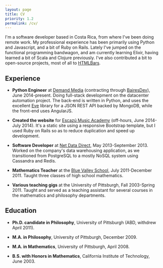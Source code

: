 ```yaml
---
layout: page
title: CV
priority: 1.2
permalink: /cv/
---
```


I'm a software developer based in Costa Rica, from where I've been doing remote work.  My professional experience has
been primarily using Python and Javascript, and a bit of Ruby on Rails.  Lately I've jumped on the functional 
programming bandwagon, and am currently learning Elixir, having learned a bit of Scala and Clojure previously. 
I've also contributed a bit to open-source projects, most of all to [HTMLBars](http://github.com/tildeio/htmlbars).
  
## Experience

* **Python Engineer** at [Demand Media](http://www.demandmedia.com) (contracting through 
[BairesDev](http://bairesdev.com)), June 2014-present.  Doing full-stack development on the datacenter automation
project.  The back-end is written in Python, and uses the excellent [Eve](https://github.com/nicolaiarocci/eve) library
for a JSON REST API backed by MongoDB, while the front-end uses AngularJS.

* **Created the website** for [Escazú Music Academy](http://www.escazumusic.com) (off-hours, June 2014-July 2014).  It's a static
site using a responsive Bootstrap template, but I used Ruby on Rails so as to reduce duplication and speed up 
development.

* **Software Developer** at [Net Data Direct](http://netdatadirect.com), May 2013-September 2013.  Worked on the 
company's data warehousing application, as we transitioned from PostgreSQL to a mostly NoSQL system using Cassandra and
Redis.

* **Mathematics Teacher** at the [Blue Valley School](http://www.bluevalley.ed.cr/), July 2011-December 2011.  Taught
three classes of high school mathematics.

* **Various teaching gigs** at the University of Pittsburgh, Fall 2003-Spring 2011.  Taught and served as a teaching
assistant for several courses in the mathematics and philosophy departments. 

## Education

* **Ph.D. candidate in Philosophy**, University of Pittsburgh (ABD, withdrew April 2011).

* **M.A. in Philosophy**, University of Pittsburgh, December 2009.

* **M.A. in Mathematics**, University of Pittsburgh, April 2008.

* **B.S. with Honors in Mathematics**, California Institute of Technology, June 2003.